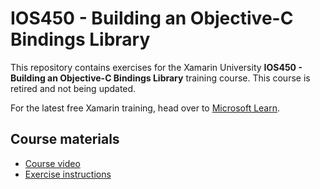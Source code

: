 # IOS450 - Building an Objective-C Bindings Library

This repository contains exercises for the Xamarin University **IOS450 - Building an Objective-C Bindings Library** training course. This course is retired and not being updated.

For the latest free Xamarin training, head over to [Microsoft Learn](https://aka.ms/learn-xamarin).

## Course materials

* [Course video](https://youtu.be/Ir5P2hdvWhg)
* [Exercise instructions](https://XamarinUniversity.github.io/IOS450/)
